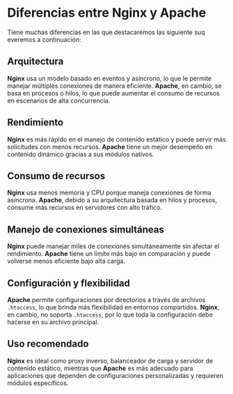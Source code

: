 # Diferencias entre Nginx y Apache

Tiene muchas diferencias en las que destacaremos las siguiente suq everemos a continuación:

## Arquitectura
**Nginx** usa un modelo basado en eventos y asíncrono, lo que le permite manejar múltiples conexiones de manera eficiente. **Apache**, en cambio, se basa en procesos o hilos, lo que puede aumentar el consumo de recursos en escenarios de alta concurrencia.

## Rendimiento
**Nginx** es más rápido en el manejo de contenido estático y puede servir más solicitudes con menos recursos. **Apache** tiene un mejor desempeño en contenido dinámico gracias a sus módulos nativos.

## Consumo de recursos
**Nginx** usa menos memoria y CPU porque maneja conexiones de forma asíncrona. **Apache**, debido a su arquitectura basada en hilos y procesos, consume más recursos en servidores con alto tráfico.

## Manejo de conexiones simultáneas
**Nginx** puede manejar miles de conexiones simultáneamente sin afectar el rendimiento. **Apache** tiene un límite más bajo en comparación y puede volverse menos eficiente bajo alta carga.

## Configuración y flexibilidad
**Apache** permite configuraciones por directorios a través de archivos `.htaccess`, lo que brinda más flexibilidad en entornos compartidos. **Nginx**, en cambio, no soporta `.htaccess`, por lo que toda la configuración debe hacerse en su archivo principal.

## Uso recomendado
**Nginx** es ideal como proxy inverso, balanceador de carga y servidor de contenido estático, mientras que **Apache** es más adecuado para aplicaciones que dependen de configuraciones personalizadas y requieren módulos específicos.
